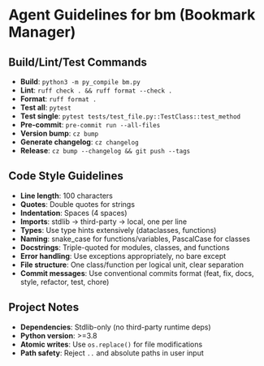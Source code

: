 # Agent Guidelines for bm (Bookmark Manager)

## Build/Lint/Test Commands

- **Build**: `python3 -m py_compile bm.py`
- **Lint**: `ruff check . && ruff format --check .`
- **Format**: `ruff format .`
- **Test all**: `pytest`
- **Test single**: `pytest tests/test_file.py::TestClass::test_method`
- **Pre-commit**: `pre-commit run --all-files`
- **Version bump**: `cz bump`
- **Generate changelog**: `cz changelog`
- **Release**: `cz bump --changelog && git push --tags`

## Code Style Guidelines

- **Line length**: 100 characters
- **Quotes**: Double quotes for strings
- **Indentation**: Spaces (4 spaces)
- **Imports**: stdlib → third-party → local, one per line
- **Types**: Use type hints extensively (dataclasses, functions)
- **Naming**: snake_case for functions/variables, PascalCase for classes
- **Docstrings**: Triple-quoted for modules, classes, and functions
- **Error handling**: Use exceptions appropriately, no bare except
- **File structure**: One class/function per logical unit, clear separation
- **Commit messages**: Use conventional commits format (feat, fix, docs, style, refactor, test, chore)

## Project Notes

- **Dependencies**: Stdlib-only (no third-party runtime deps)
- **Python version**: >=3.8
- **Atomic writes**: Use `os.replace()` for file modifications
- **Path safety**: Reject `..` and absolute paths in user input

